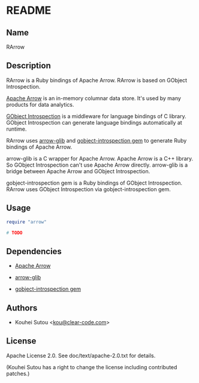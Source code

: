 # README

## Name

RArrow

## Description

RArrow is a Ruby bindings of Apache Arrow. RArrow is based on GObject Introspection.

[Apache Arrow](https://arrow.apache.org/) is an in-memory columnar data store. It's used by many products for data analytics.

[GObject Introspection](https://wiki.gnome.org/action/show/Projects/GObjectIntrospection) is a middleware for language bindings of C library. GObject Introspection can generate language bindings automatically at runtime.

RArrow uses [arrow-glib](https://github.com/kou/arrow-glib) and [gobject-introspection gem](https://rubygems.org/gems/gobject-introspection) to generate Ruby bindings of Apache Arrow.

arrow-glib is a C wrapper for Apache Arrow. Apache Arrow is a C++ library. So GObject Introspection can't use Apache Arrow directly. arrow-glib is a bridge between Apache Arrow and GObject Introspection.

gobject-introspection gem is a Ruby bindings of GObject Introspection. RArrow uses GObject Introspection via gobject-introspection gem.

## Usage

```ruby
require "arrow"

# TODO
```

## Dependencies

* [Apache Arrow](https://arrow.apache.org/)

* [arrow-glib](https://github.com/kou/arrow-glib)

* [gobject-introspection gem](https://rubygems.org/gems/gobject-introspection)

## Authors

* Kouhei Sutou \<kou@clear-code.com\>

## License

Apache License 2.0. See doc/text/apache-2.0.txt for details.

(Kouhei Sutou has a right to change the license including contributed
patches.)
